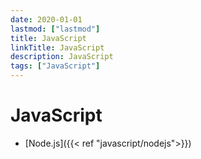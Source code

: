 ```yaml
---
date: 2020-01-01
lastmod: ["lastmod"]
title: JavaScript
linkTitle: JavaScript
description: JavaScript
tags: ["JavaScript"]
---
```


# JavaScript

- [Node.js]({{< ref "javascript/nodejs">}})